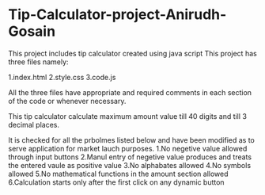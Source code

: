 # Tip-Calculator-project-Anirudh-Gosain

This project includes tip calculator created using java script
This project has three files namely:

1.index.html
2.style.css
3.code.js

All the three files have appropriate and required comments in each section of the code or whenever necessary.

This tip calculator calculate maximum amount value till 40 digits and till 3 decimal places.

It is checked for all the prbolmes listed below and have been modified as to serve application for market lauch purposes.
  1.No negetive value allowed through input buttons
  2.Manul entry of negetive value produces and treats the entered vaule as positive value
  3.No alphabates allowed
  4.No symbols allowed 
  5.No mathematical functions in the amount section allowed
  6.Calculation starts only after the first click on any dynamic button
  
